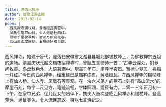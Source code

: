 ```yaml
---
title: 游西风禅寺
author: 放歌江海山阙
date: 2013-02-14
poem: |
  西风禅寺锡杖峰，黄墙橙瓦青雾中。
  凤凰引唱群山绿，仙人无语杜鹃红。
  霞帔千重妆翠树，碧波万顷竞花容。
  高山流水摩崖刻，五祖道场难觅踪。
---
```


西风禅寺，始建于唐代，座落在安徽省太湖县县城北部锡杖峰上，为佛教禅宗五祖的道场。清嘉庆状元赵文楷夜宿禅寺时，曾赋五言律诗一首：“古寺云深处，扪萝问牧童。鸟盘秋色外，人语暮烟中。厨盖千年石，崖呼半夜风。暂抛尘梦去，禅榻一灯红。”今日的西风禅寺，经重建已是庙宇栋栋，黄墙橙瓦。在西风禅寺的锡杖峰上有仙人桥、仙人弄、凤凰石等景观。在一块六米见方的巨石上刻有“高山流水”的摩崖石刻，每字二尺见方，笔迹流畅，字体圆润，遒径有力。二零一三年正月初一下午，在家中兄弟、侄儿侄女的陪伴下，携夫人首次登临西风禅寺和锡杖峰。登高望远，满目春色，令人流连忘返，特以七言诗记之。

